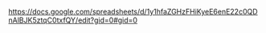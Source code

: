 https://docs.google.com/spreadsheets/d/1y1hfaZGHzFHiKyeE6enE22c0QDnAlBJK5ztqC0txfQY/edit?gid=0#gid=0
